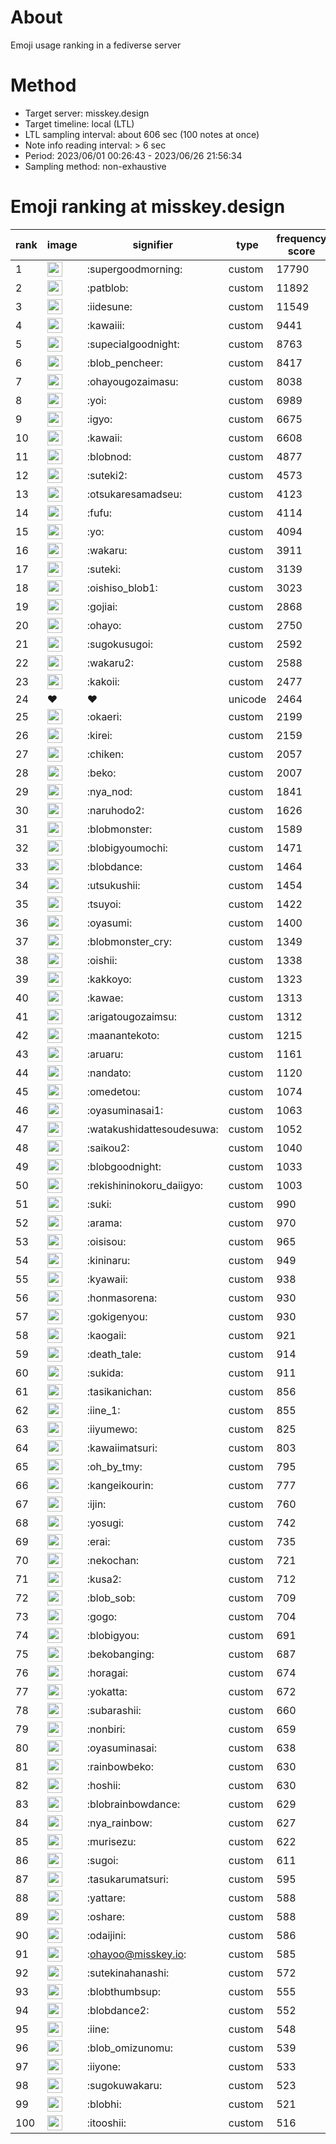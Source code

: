 # About
Emoji usage ranking in a fediverse server

# Method
- Target server: misskey.design
- Target timeline: local (LTL)
- LTL sampling interval: about 606 sec (100 notes at once)
- Note info reading interval: > 6 sec
- Period: 2023/06/01 00:26:43 - 2023/06/26 21:56:34 
- Sampling method: non-exhaustive

# Emoji ranking at misskey.design

|rank|image|signifier|type|frequency score|
|----|----|----|----|----|
|1|<img height="24" src="https://misskey.design/emoji/supergoodmorning.webp">|:supergoodmorning:|custom|17790|
|2|<img height="24" src="https://misskey.design/emoji/patblob.webp">|:patblob:|custom|11892|
|3|<img height="24" src="https://misskey.design/emoji/iidesune.webp">|:iidesune:|custom|11549|
|4|<img height="24" src="https://misskey.design/emoji/kawaiii.webp">|:kawaiii:|custom|9441|
|5|<img height="24" src="https://misskey.design/emoji/supecialgoodnight.webp">|:supecialgoodnight:|custom|8763|
|6|<img height="24" src="https://misskey.design/emoji/blob_pencheer.webp">|:blob_pencheer:|custom|8417|
|7|<img height="24" src="https://misskey.design/emoji/ohayougozaimasu.webp">|:ohayougozaimasu:|custom|8038|
|8|<img height="24" src="https://misskey.design/emoji/yoi.webp">|:yoi:|custom|6989|
|9|<img height="24" src="https://misskey.design/emoji/igyo.webp">|:igyo:|custom|6675|
|10|<img height="24" src="https://misskey.design/emoji/kawaii.webp">|:kawaii:|custom|6608|
|11|<img height="24" src="https://misskey.design/emoji/blobnod.webp">|:blobnod:|custom|4877|
|12|<img height="24" src="https://misskey.design/emoji/suteki2.webp">|:suteki2:|custom|4573|
|13|<img height="24" src="https://misskey.design/emoji/otsukaresamadseu.webp">|:otsukaresamadseu:|custom|4123|
|14|<img height="24" src="https://misskey.design/emoji/fufu.webp">|:fufu:|custom|4114|
|15|<img height="24" src="https://misskey.design/emoji/yo.webp">|:yo:|custom|4094|
|16|<img height="24" src="https://misskey.design/emoji/wakaru.webp">|:wakaru:|custom|3911|
|17|<img height="24" src="https://misskey.design/emoji/suteki.webp">|:suteki:|custom|3139|
|18|<img height="24" src="https://misskey.design/emoji/oishiso_blob1.webp">|:oishiso_blob1:|custom|3023|
|19|<img height="24" src="https://misskey.design/emoji/gojiai.webp">|:gojiai:|custom|2868|
|20|<img height="24" src="https://misskey.design/emoji/ohayo.webp">|:ohayo:|custom|2750|
|21|<img height="24" src="https://misskey.design/emoji/sugokusugoi.webp">|:sugokusugoi:|custom|2592|
|22|<img height="24" src="https://misskey.design/emoji/wakaru2.webp">|:wakaru2:|custom|2588|
|23|<img height="24" src="https://misskey.design/emoji/kakoii.webp">|:kakoii:|custom|2477|
|24|❤|❤|unicode|2464|
|25|<img height="24" src="https://misskey.design/emoji/okaeri.webp">|:okaeri:|custom|2199|
|26|<img height="24" src="https://misskey.design/emoji/kirei.webp">|:kirei:|custom|2159|
|27|<img height="24" src="https://misskey.design/emoji/chiken.webp">|:chiken:|custom|2057|
|28|<img height="24" src="https://misskey.design/emoji/beko.webp">|:beko:|custom|2007|
|29|<img height="24" src="https://misskey.design/emoji/nya_nod.webp">|:nya_nod:|custom|1841|
|30|<img height="24" src="https://misskey.design/emoji/naruhodo2.webp">|:naruhodo2:|custom|1626|
|31|<img height="24" src="https://misskey.design/emoji/blobmonster.webp">|:blobmonster:|custom|1589|
|32|<img height="24" src="https://misskey.design/emoji/blobigyoumochi.webp">|:blobigyoumochi:|custom|1471|
|33|<img height="24" src="https://misskey.design/emoji/blobdance.webp">|:blobdance:|custom|1464|
|34|<img height="24" src="https://misskey.design/emoji/utsukushii.webp">|:utsukushii:|custom|1454|
|35|<img height="24" src="https://misskey.design/emoji/tsuyoi.webp">|:tsuyoi:|custom|1422|
|36|<img height="24" src="https://misskey.design/emoji/oyasumi.webp">|:oyasumi:|custom|1400|
|37|<img height="24" src="https://misskey.design/emoji/blobmonster_cry.webp">|:blobmonster_cry:|custom|1349|
|38|<img height="24" src="https://misskey.design/emoji/oishii.webp">|:oishii:|custom|1338|
|39|<img height="24" src="https://misskey.design/emoji/kakkoyo.webp">|:kakkoyo:|custom|1323|
|40|<img height="24" src="https://misskey.design/emoji/kawae.webp">|:kawae:|custom|1313|
|41|<img height="24" src="https://misskey.design/emoji/arigatougozaimsu.webp">|:arigatougozaimsu:|custom|1312|
|42|<img height="24" src="https://misskey.design/emoji/maanantekoto.webp">|:maanantekoto:|custom|1215|
|43|<img height="24" src="https://misskey.design/emoji/aruaru.webp">|:aruaru:|custom|1161|
|44|<img height="24" src="https://misskey.design/emoji/nandato.webp">|:nandato:|custom|1120|
|45|<img height="24" src="https://misskey.design/emoji/omedetou.webp">|:omedetou:|custom|1074|
|46|<img height="24" src="https://misskey.design/emoji/oyasuminasai1.webp">|:oyasuminasai1:|custom|1063|
|47|<img height="24" src="https://misskey.design/emoji/watakushidattesoudesuwa.webp">|:watakushidattesoudesuwa:|custom|1052|
|48|<img height="24" src="https://misskey.design/emoji/saikou2.webp">|:saikou2:|custom|1040|
|49|<img height="24" src="https://misskey.design/emoji/blobgoodnight.webp">|:blobgoodnight:|custom|1033|
|50|<img height="24" src="https://misskey.design/emoji/rekishininokoru_daiigyo.webp">|:rekishininokoru_daiigyo:|custom|1003|
|51|<img height="24" src="https://misskey.design/emoji/suki.webp">|:suki:|custom|990|
|52|<img height="24" src="https://misskey.design/emoji/arama.webp">|:arama:|custom|970|
|53|<img height="24" src="https://misskey.design/emoji/oisisou.webp">|:oisisou:|custom|965|
|54|<img height="24" src="https://misskey.design/emoji/kininaru.webp">|:kininaru:|custom|949|
|55|<img height="24" src="https://misskey.design/emoji/kyawaii.webp">|:kyawaii:|custom|938|
|56|<img height="24" src="https://misskey.design/emoji/honmasorena.webp">|:honmasorena:|custom|930|
|57|<img height="24" src="https://misskey.design/emoji/gokigenyou.webp">|:gokigenyou:|custom|930|
|58|<img height="24" src="https://misskey.design/emoji/kaogaii.webp">|:kaogaii:|custom|921|
|59|<img height="24" src="https://misskey.design/emoji/death_tale.webp">|:death_tale:|custom|914|
|60|<img height="24" src="https://misskey.design/emoji/sukida.webp">|:sukida:|custom|911|
|61|<img height="24" src="https://misskey.design/emoji/tasikanichan.webp">|:tasikanichan:|custom|856|
|62|<img height="24" src="https://misskey.design/emoji/iine_1.webp">|:iine_1:|custom|855|
|63|<img height="24" src="https://misskey.design/emoji/iiyumewo.webp">|:iiyumewo:|custom|825|
|64|<img height="24" src="https://misskey.design/emoji/kawaiimatsuri.webp">|:kawaiimatsuri:|custom|803|
|65|<img height="24" src="https://misskey.design/emoji/oh_by_tmy.webp">|:oh_by_tmy:|custom|795|
|66|<img height="24" src="https://misskey.design/emoji/kangeikourin.webp">|:kangeikourin:|custom|777|
|67|<img height="24" src="https://misskey.design/emoji/ijin.webp">|:ijin:|custom|760|
|68|<img height="24" src="https://misskey.design/emoji/yosugi.webp">|:yosugi:|custom|742|
|69|<img height="24" src="https://misskey.design/emoji/erai.webp">|:erai:|custom|735|
|70|<img height="24" src="https://misskey.design/emoji/nekochan.webp">|:nekochan:|custom|721|
|71|<img height="24" src="https://misskey.design/emoji/kusa2.webp">|:kusa2:|custom|712|
|72|<img height="24" src="https://misskey.design/emoji/blob_sob.webp">|:blob_sob:|custom|709|
|73|<img height="24" src="https://misskey.design/emoji/gogo.webp">|:gogo:|custom|704|
|74|<img height="24" src="https://misskey.design/emoji/blobigyou.webp">|:blobigyou:|custom|691|
|75|<img height="24" src="https://misskey.design/emoji/bekobanging.webp">|:bekobanging:|custom|687|
|76|<img height="24" src="https://misskey.design/emoji/horagai.webp">|:horagai:|custom|674|
|77|<img height="24" src="https://misskey.design/emoji/yokatta.webp">|:yokatta:|custom|672|
|78|<img height="24" src="https://misskey.design/emoji/subarashii.webp">|:subarashii:|custom|660|
|79|<img height="24" src="https://misskey.design/emoji/nonbiri.webp">|:nonbiri:|custom|659|
|80|<img height="24" src="https://misskey.design/emoji/oyasuminasai.webp">|:oyasuminasai:|custom|638|
|81|<img height="24" src="https://misskey.design/emoji/rainbowbeko.webp">|:rainbowbeko:|custom|630|
|82|<img height="24" src="https://misskey.design/emoji/hoshii.webp">|:hoshii:|custom|630|
|83|<img height="24" src="https://misskey.design/emoji/blobrainbowdance.webp">|:blobrainbowdance:|custom|629|
|84|<img height="24" src="https://misskey.design/emoji/nya_rainbow.webp">|:nya_rainbow:|custom|627|
|85|<img height="24" src="https://misskey.design/emoji/murisezu.webp">|:murisezu:|custom|622|
|86|<img height="24" src="https://misskey.design/emoji/sugoi.webp">|:sugoi:|custom|611|
|87|<img height="24" src="https://misskey.design/emoji/tasukarumatsuri.webp">|:tasukarumatsuri:|custom|595|
|88|<img height="24" src="https://misskey.design/emoji/yattare.webp">|:yattare:|custom|588|
|89|<img height="24" src="https://misskey.design/emoji/oshare.webp">|:oshare:|custom|588|
|90|<img height="24" src="https://misskey.design/emoji/odaijini.webp">|:odaijini:|custom|586|
|91|<img height="24" src="https://misskey.design/emoji/ohayoo.webp">|:ohayoo@misskey.io:|custom|585|
|92|<img height="24" src="https://misskey.design/emoji/sutekinahanashi.webp">|:sutekinahanashi:|custom|572|
|93|<img height="24" src="https://misskey.design/emoji/blobthumbsup.webp">|:blobthumbsup:|custom|555|
|94|<img height="24" src="https://misskey.design/emoji/blobdance2.webp">|:blobdance2:|custom|552|
|95|<img height="24" src="https://misskey.design/emoji/iine.webp">|:iine:|custom|548|
|96|<img height="24" src="https://misskey.design/emoji/blob_omizunomu.webp">|:blob_omizunomu:|custom|539|
|97|<img height="24" src="https://misskey.design/emoji/iiyone.webp">|:iiyone:|custom|533|
|98|<img height="24" src="https://misskey.design/emoji/sugokuwakaru.webp">|:sugokuwakaru:|custom|523|
|99|<img height="24" src="https://misskey.design/emoji/blobhi.webp">|:blobhi:|custom|521|
|100|<img height="24" src="https://misskey.design/emoji/itooshii.webp">|:itooshii:|custom|516|
